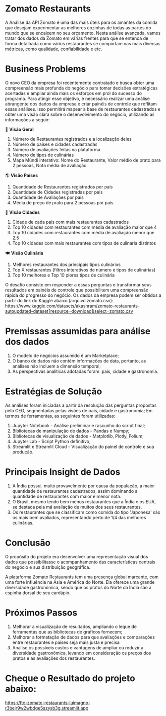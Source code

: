 # Zomato Restaurants
A Análise da API Zomato é uma das mais úteis para os amantes da comida que desejam experimentar as melhores cozinhas de todas as partes do mundo que se encaixem no seu orçamento. Nesta análise avançada, vamos tratar dos dados da Zomato em várias frentes para que se entenda de forma detalhada como vários restaurantes se comportam nas mais diversas métricas, como qualidade, confiabilidade e etc.

# Business Problems
O novo CEO da empresa foi recentemente contratado e busca obter uma compreensão mais profunda do negócio para tomar decisões estratégicas acertadas e ampliar ainda mais os esforços em prol do sucesso do programa. Para atingir esse objetivo, é necessário realizar uma análise abrangente dos dados da empresa e criar painéis de controle que reflitam essas análises. Isso permitirá mapear a base de restaurantes cadastrados e obter uma visão clara sobre o desenvolvimento do negócio, utilizando as informações a seguir:
 
:mag_right: **Visão Geral**
1. Número de Restaurantes registrados e a localização deles
2. Número de países e cidades cadastradas
3. Número de avaliações feitas na plataforma
4. Número de tipos de culinárias
5. Mapa Múndi interativo:
     Nome do Restaurante,
     Valor médio de prato para 2 pessoas,
     Nota média de avaliação.

:earth_americas: **Visão Países**
1. Quantidade de Restaurantes registrados por país
2. Quantidade de Cidades registradas por país
3. Quantidade de Avaliações por país
4. Média de preço de prato para 2 pessoas por país

:convenience_store: **Visão Cidades**
1. Cidade de cada país com mais restaurantes cadastrados
2. Top 10 cidades com restaurantes com média de avaliação maior que 4
3. Top 10 cidades com restaurantes com média de avaliação menor que 2.5
4. Top 10 cidades com mais restaurantes com tipos de culinária distintos

🍽️ **Visão Culinária**
1. Melhores restaurantes dos principais tipos culinários
2. Top X restaurantes (filtros interativos de número e tipos de culinárias)
3. Top 10 melhores e Top 10 piores tipos de culinária

O desafio consiste em responder a essas perguntas e transformar seus resultados em painéis de controle que possibilitem uma compreensão rápida do progresso do negócio. Os dados da empresa podem ser obtidos a partir do link do Kaggle abaixo (arquivo zomato.csv): https://www.kaggle.com/datasets/akashram/zomato-restaurants-autoupdated-dataset?resource=download&select=zomato.csv

# Premissas assumidas para análise dos dados
1. O modelo de negócios assumido é um Marketplace;
2. O banco de dados não contém informações de data, portanto, as análises não incluem a dimensão temporal;
3. As perspectivas analíticas adotadas foram: país, cidade e gastronomia.

# Estratégias de Solução
As análises foram iniciadas a partir da resolução das perguntas propostas pelo CEO, segmentadas pelas visões de país, cidade e gastronomia;
Em termos de ferramentas, as seguintes foram utilizadas:
1. Jupyter Notebook - Análise preliminar e rascunho do script final;
2. Bibliotecas de manipulação de dados - Pandas e Numpy;
3. Bibliotecas de visualização de dados - Matplotlib, Plotly, Folium;
4. Jupyter Lab - Script Python definitivo;
5. Streamlit e Streamlit Cloud - Visualização do painel de controle e sua produção.

# Principais Insight de Dados
1. A Índia possui, muito provavelmente por causa da população, a maior quantidade de restaurantes cadastrados, assim dominando a quantidade de restaurantes com maior e menor nota.
2. O Brasil, mesmo tendo bem menos restaurantes que a Índia e os EUA, se destaca pela má avaliação de muitos dos seus restaurantes.
3. Os restaurantes que se classificam como comida do tipo 'Japonesa' são os mais bem avaliados, representando perto de 1/4 das melhores culinárias.

# Conclusão
O propósito do projeto era desenvolver uma representação visual dos dados que possibilitasse o acompanhamento das características centrais do negócio e sua distribuição geográfica.

A plataforma Zomato Restaurants tem uma presença global marcante, com uma forte influência na Ásia e América do Norte. Ela oferece uma grande diversidade gastronômica, sendo que os pratos do Norte da Índia são a espinha dorsal de seu cardápio.

# Próximos Passos
1. Melhorar a visualização de resultados, ampliando o leque de ferramentas que as bibliotecas de gráficos fornecem;
2. Melhorar a formatação de dados para que avaliações e comparações entre restaurantes e países seja mais justa e precisa
3. Analise os possíveis custos e vantagens de ampliar ou reduzir a diversidade gastronômica, levando em consideração os preços dos pratos e as avaliações dos restaurantes.

# Cheque o Resultado do projeto abaixo:
https://ftc-zomato-restaurants-luimagno-r3bejr9w2wbdge5azysb3g.streamlit.app
